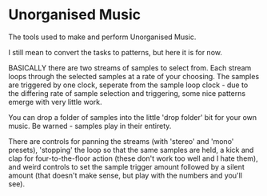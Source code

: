 # Unorganised Music

The tools used to make and perform Unorganised Music.

I still mean to convert the tasks to patterns, but here it is for now.

BASICALLY there are two streams of samples to select from. Each stream loops through the selected samples at a rate of your choosing. The samples are triggered by one clock, seperate from the sample loop clock - due to the differing rate of sample selection and triggering, some nice patterns emerge with very little work.

You can drop a folder of samples into the little 'drop folder' bit for your own music. Be warned - samples play in their entirety.

There are controls for panning the streams (with 'stereo' and 'mono' presets), 'stopping' the loop so that the same samples are held, a kick and clap for four-to-the-floor action (these don't work too well and I hate them), and weird controls to set the sample trigger amount followed by a silent amount (that doesn't make sense, but play with the numbers and you'll see).
